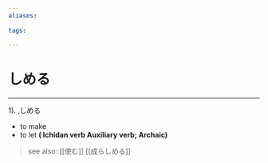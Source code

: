 ```yaml
---
aliases:
    
tags:
    
---
```


# しめる
---
1).
,しめる

- to make
- to let
**( Ichidan verb Auxiliary verb; Archaic)**
> see also:  [[使む]] [[成らしめる]]
            